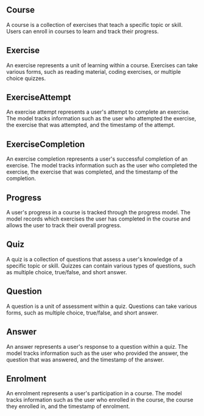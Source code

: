 ## Course
A course is a collection of exercises that teach a specific topic or skill. Users can enroll in courses to learn and track their progress.

## Exercise
An exercise represents a unit of learning within a course. Exercises can take various forms, such as reading material, coding exercises, or multiple choice quizzes.

## ExerciseAttempt
An exercise attempt represents a user's attempt to complete an exercise. The model tracks information such as the user who attempted the exercise, the exercise that was attempted, and the timestamp of the attempt.

## ExerciseCompletion
An exercise completion represents a user's successful completion of an exercise. The model tracks information such as the user who completed the exercise, the exercise that was completed, and the timestamp of the completion.

## Progress
A user's progress in a course is tracked through the progress model. The model records which exercises the user has completed in the course and allows the user to track their overall progress.

## Quiz
A quiz is a collection of questions that assess a user's knowledge of a specific topic or skill. Quizzes can contain various types of questions, such as multiple choice, true/false, and short answer.

## Question
A question is a unit of assessment within a quiz. Questions can take various forms, such as multiple choice, true/false, and short answer.

## Answer
An answer represents a user's response to a question within a quiz. The model tracks information such as the user who provided the answer, the question that was answered, and the timestamp of the answer.

## Enrolment
An enrolment represents a user's participation in a course. The model tracks information such as the user who enrolled in the course, the course they enrolled in, and the timestamp of enrolment.
